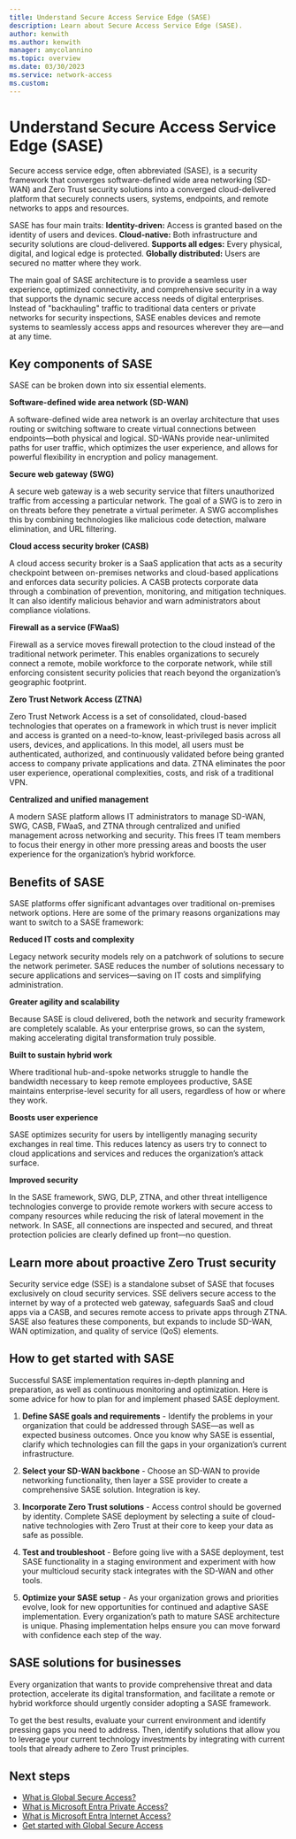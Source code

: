 ```yaml
---
title: Understand Secure Access Service Edge (SASE)
description: Learn about Secure Access Service Edge (SASE).
author: kenwith
ms.author: kenwith
manager: amycolannino
ms.topic: overview
ms.date: 03/30/2023
ms.service: network-access
ms.custom: 
---
```


# Understand Secure Access Service Edge (SASE)
Secure access service edge, often abbreviated (SASE), is a security framework that converges software-defined wide area networking (SD-WAN) and Zero Trust security solutions into a converged cloud-delivered platform that securely connects users, systems, endpoints, and remote networks to apps and resources.

SASE has four main traits:
**Identity-driven:** Access is granted based on the identity of users and devices.
**Cloud-native:** Both infrastructure and security solutions are cloud-delivered.
**Supports all edges:** Every physical, digital, and logical edge is protected.
**Globally distributed:** Users are secured no matter where they work.

The main goal of SASE architecture is to provide a seamless user experience, optimized connectivity, and comprehensive security in a way that supports the dynamic secure access needs of digital enterprises. Instead of "backhauling" traffic to traditional data centers or private networks for security inspections, SASE enables devices and remote systems to seamlessly access apps and resources wherever they are—and at any time.

## Key components of SASE
SASE can be broken down into six essential elements.

**Software-defined wide area network (SD-WAN)**

A software-defined wide area network is an overlay architecture that uses routing or switching software to create virtual connections between endpoints—both physical and logical. SD-WANs provide near-unlimited paths for user traffic, which optimizes the user experience, and allows for powerful flexibility in encryption and policy management.

**Secure web gateway (SWG)**

A secure web gateway is a web security service that filters unauthorized traffic from accessing a particular network. The goal of a SWG is to zero in on threats before they penetrate a virtual perimeter. A SWG accomplishes this by combining technologies like malicious code detection, malware elimination, and URL filtering.

**Cloud access security broker (CASB)**

A cloud access security broker is a SaaS application that acts as a security checkpoint between on-premises networks and cloud-based applications and enforces data security policies. A CASB protects corporate data through a combination of prevention, monitoring, and mitigation techniques. It can also identify malicious behavior and warn administrators about compliance violations.

**Firewall as a service (FWaaS)**

Firewall as a service moves firewall protection to the cloud instead of the traditional network perimeter. This enables organizations to securely connect a remote, mobile workforce to the corporate network, while still enforcing consistent security policies that reach beyond the organization’s geographic footprint.

**Zero Trust Network Access (ZTNA)**

Zero Trust Network Access is a set of consolidated, cloud-based technologies that operates on a framework in which trust is never implicit and access is granted on a need-to-know, least-privileged basis across all users, devices, and applications. In this model, all users must be authenticated, authorized, and continuously validated before being granted access to company private applications and data. ZTNA eliminates the poor user experience, operational complexities, costs, and risk of a traditional VPN.

**Centralized and unified management**

A modern SASE platform allows IT administrators to manage SD-WAN, SWG, CASB, FWaaS, and ZTNA through centralized and unified management across networking and security. This frees IT team members to focus their energy in other more pressing areas and boosts the user experience for the organization’s hybrid workforce.

## Benefits of SASE
SASE platforms offer significant advantages over traditional on-premises network options. Here are some of the primary reasons organizations may want to switch to a SASE framework:

**Reduced IT costs and complexity**

Legacy network security models rely on a patchwork of solutions to secure the network perimeter. SASE reduces the number of solutions necessary to secure applications and services—saving on IT costs and simplifying administration.

**Greater agility and scalability**

Because SASE is cloud delivered, both the network and security framework are completely scalable. As your enterprise grows, so can the system, making accelerating digital transformation truly possible.

**Built to sustain hybrid work**

Where traditional hub-and-spoke networks struggle to handle the bandwidth necessary to keep remote employees productive, SASE maintains enterprise-level security for all users, regardless of how or where they work.

**Boosts user experience** 

SASE optimizes security for users by intelligently managing security exchanges in real time. This reduces latency as users try to connect to cloud applications and services and reduces the organization’s attack surface.

**Improved security**

In the SASE framework, SWG, DLP, ZTNA, and other threat intelligence technologies converge to provide remote workers with secure access to company resources while reducing the risk of lateral movement in the network. In SASE, all connections are inspected and secured, and threat protection policies are clearly defined up front—no question.

## Learn more about proactive Zero Trust security
Security service edge (SSE) is a standalone subset of SASE that focuses exclusively on cloud security services. SSE delivers secure access to the internet by way of a protected web gateway, safeguards SaaS and cloud apps via a CASB, and secures remote access to private apps through ZTNA. SASE also features these components, but expands to include SD-WAN, WAN optimization, and quality of service (QoS) elements.

## How to get started with SASE
Successful SASE implementation requires in-depth planning and preparation, as well as continuous monitoring and optimization. Here is some advice for how to plan for and implement phased SASE deployment.

1. **Define SASE goals and requirements** - Identify the problems in your organization that could be addressed through SASE—as well as expected business outcomes. Once you know why SASE is essential, clarify which technologies can fill the gaps in your organization’s current infrastructure.

1. **Select your SD-WAN backbone** - Choose an SD-WAN to provide networking functionality, then layer a SSE provider to create a comprehensive SASE solution. Integration is key.

1. **Incorporate Zero Trust solutions** - Access control should be governed by identity. Complete SASE deployment by selecting a suite of cloud-native technologies with Zero Trust at their core to keep your data as safe as possible.

1. **Test and troubleshoot** - Before going live with a SASE deployment, test SASE functionality in a staging environment and experiment with how your multicloud security stack integrates with the SD-WAN and other tools.

1. **Optimize your SASE setup** - As your organization grows and priorities evolve, look for new opportunities for continued and adaptive SASE implementation. Every organization’s path to mature SASE architecture is unique. Phasing implementation helps ensure you can move forward with confidence each step of the way.

## SASE solutions for businesses
Every organization that wants to provide comprehensive threat and data protection, accelerate its digital transformation, and facilitate a remote or hybrid workforce should urgently consider adopting a SASE framework.

To get the best results, evaluate your current environment and identify pressing gaps you need to address. Then, identify solutions that allow you to leverage your current technology investments by integrating with current tools that already adhere to Zero Trust principles.

## Next steps
<!-- Add a context sentence for the following links -->
- [What is Global Secure Access?](overview-what-is-global-secure-access.md)
- [What is Microsoft Entra Private Access?](overview-what-is-private-access.md)
- [What is Microsoft Entra Internet Access?](overview-what-is-internet-access.md)
- [Get started with Global Secure Access](how-to-get-started-with-global-secure-access.md)

